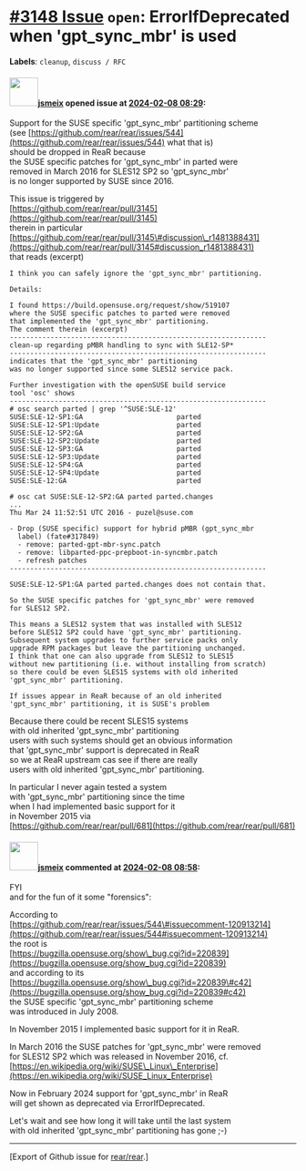 [\#3148 Issue](https://github.com/rear/rear/issues/3148) `open`: ErrorIfDeprecated when 'gpt\_sync\_mbr' is used
================================================================================================================

**Labels**: `cleanup`, `discuss / RFC`

#### <img src="https://avatars.githubusercontent.com/u/1788608?u=925fc54e2ce01551392622446ece427f51e2f0ce&v=4" width="50">[jsmeix](https://github.com/jsmeix) opened issue at [2024-02-08 08:29](https://github.com/rear/rear/issues/3148):

Support for the SUSE specific 'gpt\_sync\_mbr' partitioning scheme  
(see
[https://github.com/rear/rear/issues/544](https://github.com/rear/rear/issues/544)
what that is)  
should be dropped in ReaR because  
the SUSE specific patches for 'gpt\_sync\_mbr' in parted were  
removed in March 2016 for SLES12 SP2 so 'gpt\_sync\_mbr'  
is no longer supported by SUSE since 2016.

This issue is triggered by  
[https://github.com/rear/rear/pull/3145](https://github.com/rear/rear/pull/3145)  
therein in particular  
[https://github.com/rear/rear/pull/3145\#discussion\_r1481388431](https://github.com/rear/rear/pull/3145#discussion_r1481388431)  
that reads (excerpt)

    I think you can safely ignore the 'gpt_sync_mbr' partitioning.

    Details:

    I found https://build.opensuse.org/request/show/519107
    where the SUSE specific patches to parted were removed
    that implemented the 'gpt_sync_mbr' partitioning.
    The comment therein (excerpt)
    ---------------------------------------------------------------
    clean-up regarding pMBR handling to sync with SLE12-SP*
    ---------------------------------------------------------------
    indicates that the 'gpt_sync_mbr' partitioning
    was no longer supported since some SLES12 service pack.

    Further investigation with the openSUSE build service
    tool 'osc' shows
    ---------------------------------------------------------------
    # osc search parted | grep '^SUSE:SLE-12'
    SUSE:SLE-12-SP1:GA                       parted
    SUSE:SLE-12-SP1:Update                   parted
    SUSE:SLE-12-SP2:GA                       parted
    SUSE:SLE-12-SP2:Update                   parted
    SUSE:SLE-12-SP3:GA                       parted
    SUSE:SLE-12-SP3:Update                   parted
    SUSE:SLE-12-SP4:GA                       parted
    SUSE:SLE-12-SP4:Update                   parted
    SUSE:SLE-12:GA                           parted

    # osc cat SUSE:SLE-12-SP2:GA parted parted.changes
    ...
    Thu Mar 24 11:52:51 UTC 2016 - puzel@suse.com

    - Drop (SUSE specific) support for hybrid pMBR (gpt_sync_mbr
      label) (fate#317849)
      - remove: parted-gpt-mbr-sync.patch
      - remove: libparted-ppc-prepboot-in-syncmbr.patch
      - refresh patches
    ---------------------------------------------------------------

    SUSE:SLE-12-SP1:GA parted parted.changes does not contain that.

    So the SUSE specific patches for 'gpt_sync_mbr' were removed
    for SLES12 SP2.

    This means a SLES12 system that was installed with SLES12
    before SLES12 SP2 could have 'gpt_sync_mbr' partitioning.
    Subsequent system upgrades to further service packs only
    upgrade RPM packages but leave the partitioning unchanged.
    I think that one can also upgrade from SLES12 to SLES15
    without new partitioning (i.e. without installing from scratch)
    so there could be even SLES15 systems with old inherited
    'gpt_sync_mbr' partitioning.

    If issues appear in ReaR because of an old inherited
    'gpt_sync_mbr' partitioning, it is SUSE's problem

Because there could be recent SLES15 systems  
with old inherited 'gpt\_sync\_mbr' partitioning  
users with such systems should get an obvious information  
that 'gpt\_sync\_mbr' support is deprecated in ReaR  
so we at ReaR upstream cas see if there are really  
users with old inherited 'gpt\_sync\_mbr' partitioning.

In particular I never again tested a system  
with 'gpt\_sync\_mbr' partitioning since the time  
when I had implemented basic support for it  
in November 2015 via  
[https://github.com/rear/rear/pull/681](https://github.com/rear/rear/pull/681)

#### <img src="https://avatars.githubusercontent.com/u/1788608?u=925fc54e2ce01551392622446ece427f51e2f0ce&v=4" width="50">[jsmeix](https://github.com/jsmeix) commented at [2024-02-08 08:58](https://github.com/rear/rear/issues/3148#issuecomment-1933624297):

FYI  
and for the fun of it some "forensics":

According to  
[https://github.com/rear/rear/issues/544\#issuecomment-120913214](https://github.com/rear/rear/issues/544#issuecomment-120913214)  
the root is  
[https://bugzilla.opensuse.org/show\_bug.cgi?id=220839](https://bugzilla.opensuse.org/show_bug.cgi?id=220839)  
and according to its  
[https://bugzilla.opensuse.org/show\_bug.cgi?id=220839\#c42](https://bugzilla.opensuse.org/show_bug.cgi?id=220839#c42)  
the SUSE specific 'gpt\_sync\_mbr' partitioning scheme  
was introduced in July 2008.

In November 2015 I implemented basic support for it in ReaR.

In March 2016 the SUSE patches for 'gpt\_sync\_mbr' were removed  
for SLES12 SP2 which was released in November 2016, cf.  
[https://en.wikipedia.org/wiki/SUSE\_Linux\_Enterprise](https://en.wikipedia.org/wiki/SUSE_Linux_Enterprise)

Now in February 2024 support for 'gpt\_sync\_mbr' in ReaR  
will get shown as deprecated via ErrorIfDeprecated.

Let's wait and see how long it will take until the last system  
with old inherited 'gpt\_sync\_mbr' partitioning has gone ;-)

------------------------------------------------------------------------

\[Export of Github issue for
[rear/rear](https://github.com/rear/rear).\]
